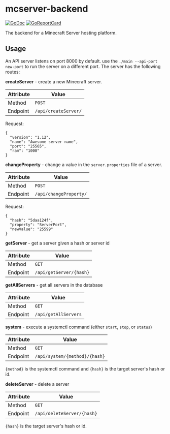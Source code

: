 # mcserver-backend
[![GoDoc](https://godoc.org/github.com/xoreo/mcserver-backend?status.svg)](https://godoc.org/github.com/xoreo/mcserver-backend)
[![GoReportCard](https://goreportcard.com/badge/github.com/xoreo/mcserver-backend)](https://goreportcard.com/report/github.com/xoreo/mcserver-backend)

The backend for a Minecraft Server hosting platform.

## Usage
An API server listens on port 8000 by default. use the `./main --api-port new-port` to run the server on a different port.
The server has the following routes:

**createServer** - create a new Minecraft server.

| Attribute | Value  |
| --------- | ------ |
| Method    | `POST` |
| Endpoint  | `/api/createServer/` |

Request:
```
{
  "version": "1.12",
  "name": "Awesome server name",
  "port": "25565",
  "ram": "1000"
}
```

**changeProperty** - change a value in the `server.properties` file of a server.

| Attribute | Value  |
| --------- | ------ |
| Method    | `POST` |
| Endpoint  | `/api/changeProperty/` |

Request:
```
{
  "hash": "5daa124f",
  "property": "ServerPort",
  "newValue": "25599"
}
```

**getServer** - get a server given a hash or server id

| Attribute | Value  |
| --------- | ------ |
| Method    | `GET`  |
| Endpoint  | `/api/getServer/{hash}` |

**getAllServers** - get all servers in the database

| Attribute | Value  |
| --------- | ------ |
| Method    | `GET`  |
| Endpoint  | `/api/getAllServers` |

**system** - execute a systemctl command (either `start`, `stop`, or `status`)

| Attribute | Value  |
| --------- | ------ |
| Method    | `GET`  |
| Endpoint  | `/api/system/{method}/{hash}` |

`{method}` is the systemctl command and `{hash}` is the target server's hash or id.

**deleteServer** - delete a server

| Attribute | Value  |
| --------- | ------ |
| Method    | `GET` |
| Endpoint  | `/api/deleteServer/{hash}` |

`{hash}` is the target server's hash or id.

